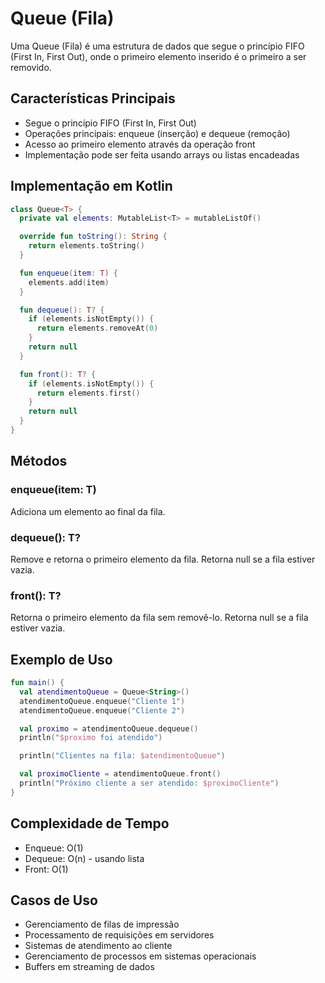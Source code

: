 # Queue (Fila)

Uma Queue (Fila) é uma estrutura de dados que segue o princípio FIFO (First In, First Out), onde o primeiro elemento inserido é o primeiro a ser removido.

## Características Principais

- Segue o princípio FIFO (First In, First Out)
- Operações principais: enqueue (inserção) e dequeue (remoção)
- Acesso ao primeiro elemento através da operação front
- Implementação pode ser feita usando arrays ou listas encadeadas

## Implementação em Kotlin

```kotlin
class Queue<T> {
  private val elements: MutableList<T> = mutableListOf()

  override fun toString(): String {
    return elements.toString()
  }

  fun enqueue(item: T) {
    elements.add(item)
  }

  fun dequeue(): T? {
    if (elements.isNotEmpty()) {
      return elements.removeAt(0)
    }
    return null
  }

  fun front(): T? {
    if (elements.isNotEmpty()) {
      return elements.first()
    }
    return null
  }
}
```

## Métodos

### enqueue(item: T)
Adiciona um elemento ao final da fila.

### dequeue(): T?
Remove e retorna o primeiro elemento da fila. Retorna null se a fila estiver vazia.

### front(): T?
Retorna o primeiro elemento da fila sem removê-lo. Retorna null se a fila estiver vazia.

## Exemplo de Uso

```kotlin
fun main() {
  val atendimentoQueue = Queue<String>()
  atendimentoQueue.enqueue("Cliente 1")
  atendimentoQueue.enqueue("Cliente 2")

  val proximo = atendimentoQueue.dequeue()
  println("$proximo foi atendido")

  println("Clientes na fila: $atendimentoQueue")

  val proximoCliente = atendimentoQueue.front()
  println("Próximo cliente a ser atendido: $proximoCliente")
}
```

## Complexidade de Tempo

- Enqueue: O(1)
- Dequeue: O(n) - usando lista
- Front: O(1)

## Casos de Uso

- Gerenciamento de filas de impressão
- Processamento de requisições em servidores
- Sistemas de atendimento ao cliente
- Gerenciamento de processos em sistemas operacionais
- Buffers em streaming de dados